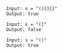 ```
Input: s = "()[]{}"
Output: true
```

```
Input: s = "(]"
Output: false
```

```
Input: s = "()"
Output: true
```
